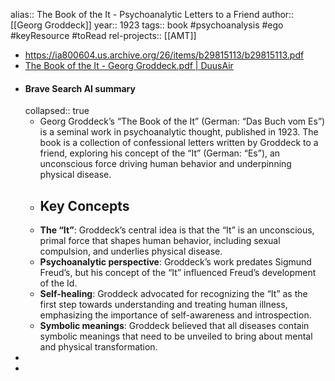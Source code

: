 alias:: The Book of the It - Psychoanalytic Letters to a Friend
author:: [[Georg Groddeck]]
year:: 1923
tags:: book #psychoanalysis #ego #keyResource #toRead
rel-projects:: [[AMT]]



- https://ia800604.us.archive.org/26/items/b29815113/b29815113.pdf
- [The Book of the It - Georg Groddeck.pdf | DuusAir](hook://file/pcaaTaugQ?p=MSBLbm93bGVkZ2UgTGlicmFyaWVzL0FDSU0gJiBJbm5lciBCZWdpbm5lciwgU3Bpcml0dWFsaXR5LCBNeXN0aWNpc20sIE15dGhvbG9neQ==&n=The%20Book%20of%20the%20It%20%2D%20Georg%20Groddeck%2Epdf)
- #### Brave Search AI summary
  collapsed:: true
	- Georg Groddeck’s “The Book of the It” (German: “Das Buch vom Es”) is a seminal work in psychoanalytic thought, published in 1923. The book is a collection of confessional letters written by Groddeck to a friend, exploring his concept of the “It” (German: “Es”), an unconscious force driving human behavior and underpinning physical disease.
	- ## Key Concepts
	- **The “It”**: Groddeck’s central idea is that the “It” is an unconscious, primal force that shapes human behavior, including sexual compulsion, and underlies physical disease.
	- **Psychoanalytic perspective**: Groddeck’s work predates Sigmund Freud’s, but his concept of the “It” influenced Freud’s development of the Id.
	- **Self-healing**: Groddeck advocated for recognizing the “It” as the first step towards understanding and treating human illness, emphasizing the importance of self-awareness and introspection.
	- **Symbolic meanings**: Groddeck believed that all diseases contain symbolic meanings that need to be unveiled to bring about mental and physical transformation.
-
-
